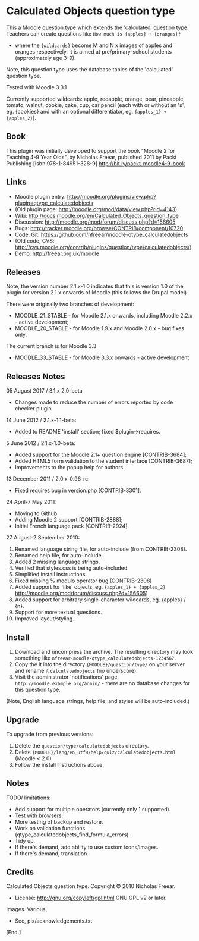 Calculated Objects question type
================================

This a Moodle question type which extends the 'calculated' question type.
Teachers can create questions like `How much is {apples} + {oranges}?`
- where the `{wildcards}` become M and N x images of apples and oranges respectively.
It is aimed at pre/primary-school students (approximately age 3-9).

Note, this question type uses the database tables of the 'calculated' question type.

Tested with Moodle 3.3.1


Currently supported wildcards:
 apple, redapple, orange, pear, pineapple, tomato, walnut, cookie, cake, cup, car pencil
(each with or without an 's', eg. {cookies} and with an optional differentiator, eg. `{apples_1} + {apples_2}`).


Book
----
This plugin was initially developed to support the book
"Moodle 2 for Teaching 4-9 Year Olds", by Nicholas Freear,
published 2011 by Packt Publishing [isbn:978-1-84951-328-9]
<http://bit.ly/packt-moodle4-9-book>


Links
-----
* Moodle plugin entry: <http://moodle.org/plugins/view.php?plugin=qtype_calculatedobjects>
* (Old plugin page: <http://moodle.org/mod/data/view.php?rid=4143>)
* Wiki: <http://docs.moodle.org/en/Calculated_Objects_question_type>
* Discussion: <http://moodle.org/mod/forum/discuss.php?d=156605>
* Bugs: <http://tracker.moodle.org/browse/CONTRIB/component/10720>
* Code, Git: <https://github.com/nfreear/moodle-qtype_calculatedobjects>
* (Old code, CVS: <http://cvs.moodle.org/contrib/plugins/question/type/calculatedobjects/>)
* Demo: <http://freear.org.uk/moodle>


Releases
--------
Note, the version number 2.1.x-1.0 indicates that this is version 1.0 of the
plugin for version 2.1.x onwards of Moodle (this follows the Drupal model).

There were originally two branches of development:

* MOODLE_21_STABLE - for Moodle 2.1.x onwards, including Moodle 2.2.x - active development;
* MOODLE_20_STABLE - for Moodle 1.9.x and Moodle 2.0.x - bug fixes only.

The current branch is for Moodle 3.3
* MOODLE_33_STABLE -  for Moodle 3.3.x onwards - active development


Releases Notes
--------------

05 August 2017 / 3.1.x 2.0-beta
* Changes made to reduce the number of errors reported by code checker plugin

14 June 2012 / 2.1.x-1.1-beta:

* Added to README 'install' section; fixed $plugin->requires.

5 June 2012 / 2.1.x-1.0-beta:

* Added support for the Moodle 2.1+ question engine [CONTRIB-3684];
* Added HTML5 form validation to the student interface [CONTRIB-3687];
* Improvements to the popup help for authors.

13 December 2011 / 2.0.x-0.96-rc:

* Fixed requires bug in version.php [CONTRIB-3301].

24 April-7 May 2011:

* Moving to Github.
* Adding Moodle 2 support [CONTRIB-2888];
* Initial French language pack [CONTRIB-2924].

27 August-2 September 2010:

1. Renamed language string file, for auto-include (from CONTRIB-2308).
2. Renamed help file, for auto-include.
3. Added 2 missing language strings.
4. Verified that styles.css is being auto-included.
5. Simplified install instructions.
6. Fixed missing % modulo operator bug (CONTRIB-2308)
7. Added support for 'like' objects, eg. `{apples_1} + {apples_2}` http://moodle.org/mod/forum/discuss.php?d=156605)
8. Added support for arbitrary single-character wildcards, eg. {apples} / {n}.
9. Support for more textual questions.
10. Improved layout/styling.


Install
-------
1. Download and uncompress the archive. The resulting directory may look something like `nfreear-moodle-qtype_calculatedobjects-1234567`.
2. Copy the it into the directory `{MOODLE}/question/type/` on your server and rename it `calculatedobjects` (no underscore).
3. Visit the administrator 'notifications' page, `http://moodle.example.org/admin/` - there are no database changes for this question type.

(Note, English language strings, help file, and styles will be auto-included.)

Upgrade
-------
To upgrade from previous versions:

1. Delete the `question/type/calculatedobjects` directory.
2. Delete `{MOODLE}/lang/en_utf8/help/quiz/calculatedobjects.html` (Moodle < 2.0)
3. Follow the install instructions above.

Notes
-----
TODO/ limitations:

* Add support for multiple operators (currently only 1 supported).
* Test with browsers.
* More testing of backup and restore.
* Work on validation functions (qtype_calculatedobjects_find_formula_errors).
* Tidy up.
* If there's demand, add ability to use custom icons/images.
* If there's demand, translation.

Credits
-------
Calculated Objects question type. Copyright © 2010 Nicholas Freear.

* License: <http://gnu.org/copyleft/gpl.html> GNU GPL v2 or later.

Images. Various,

* See, pix/acknowledgements.txt 


[End.]
